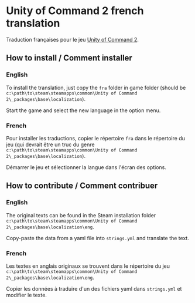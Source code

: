 # Unity of Command 2 french translation

Traduction françaises pour le jeu [Unity of Command 2](https://unityofcommand.net/).

## How to install / Comment installer

### English
To install the translation, just copy the `fra` folder in game folder (should be `c:\path\to\steam\steamapps\common\Unity of Command 2\_packages\base\localization`).

Start the game and select the new language in the option menu.

### French
Pour installer les traductions, copier le répertoire `fra` dans le répertoire du jeu (qui devrait être un truc du genre `c:\path\to\steam\steamapps\common\Unity of Command 2\_packages\base\localization`).

Démarrer le jeu et sélectionner la langue dans l'écran des options.

## How to contribute / Comment contribuer

### English
The original texts can be found in the Steam installation folder `c:\path\to\steam\steamapps\common\Unity of Command 2\_packages\base\localization\eng`.

Copy-paste the data from a yaml file into `strings.yml` and translate the text.

### French
Les textes en anglais originaux se trouvent dans le répertoire du jeu `c:\path\to\steam\steamapps\common\Unity of Command 2\_packages\base\localization\eng`.

Copier les données à traduire d'un des fichiers yaml dans `strings.yml` et modifier le texte.